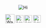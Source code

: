 <p align="center"><img src="https://wasi0013.files.wordpress.com/2022/06/wasi0013.gif" alt="Hi"> </p>
<p align="center">
  <a href="https://wasi0013.com/blog" target="blank"><img align="center" src="https://wasi0013.files.wordpress.com/2022/01/wasi0013_logo.png?w=1313" alt="Wasi" height="30" width="30" /></a>
  <a href="https://twitter.com/wasi0013" target="blank"><img align="center" src="https://simpleicons.org/icons/twitter.svg" alt="https://twitter.com/wasi0013" height="25" width="25" /></a>
  <a href="https://linkedin.com/in/wasi0013" target="blank"><img align="center" src="https://simpleicons.org/icons/linkedin.svg" alt="https://linkedin.com/in/wasi0013" height="25" width="25" /></a>
  <a href="https://fb.com/WasiMohammedAbdullah" target="blank"><img align="center" src="https://simpleicons.org/icons/facebook.svg" alt="https://fb.com/WasiMohammedAbdullah" height="25" width="25" /></a>
</p>
